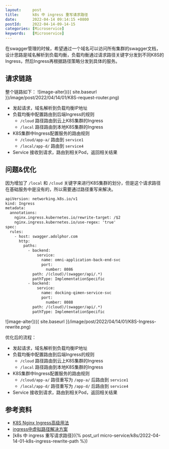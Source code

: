 ```yaml
---
layout:     post
title:      k8s 中 ingress 重写请求路径
date:       2022-04-14 09:14:15 +0800
postId:     2022-04-14-09-14-15
categories: [Microservice]
keywords:   [Microservice]
---
```


在swagger管理的时候，希望通过一个域名可以访问所有集群的swagger文档，设计思路是域名解析到负载均衡，负载均衡通过请求路径关键字分发到不同K8S的
Ingress，然后Ingress再根据路径策略分发到具体的服务。

## 请求链路
整个链路如下：
![image-alter]({{ site.baseurl }}/image/post/2022/04/14/01/K8S-request-router.png)

* 发起请求，域名解析到负载均衡IP地址
* 负载均衡中配置路由到后端Ingress的规则
  * `/cloud` 路径路由到云上K8S集群的Ingress
  * `/local` 路径路由到本地K8S集群的Ingress
* K8S集群中Ingress配置服务的路由规则
  * `/cloud/app-a/` 路由到 `service1`
  * `/local/app-d/` 路由到 `service4`
* Service 接收到请求，路由到相关Pod，返回相关结果

## 问题&优化

因为增加了 `/local` 和 `/cloud` 关键字来进行K8S集群的划分，但是这个请求路径在基础服务中是没有的，所以需要通过路径重写来解决。
```xml
apiVersion: networking.k8s.io/v1
kind: Ingress
metadata:
  annotations:
    nginx.ingress.kubernetes.io/rewrite-target: /$2
    nginx.ingress.kubernetes.io/use-regex: 'true'
spec:
  rules:
    - host: swagger.adolphor.com
      http:
        paths:
          - backend:
              service:
                name: omni-application-back-end-svc
                port:
                  number: 8086
            path: /(cloud)/(swagger/api/.*)
            pathType: ImplementationSpecific
          - backend:
              service:
                name: docking-qimen-service-svc
                port:
                  number: 8088
            path: /(cloud)/(swagger/api/.*)
            pathType: ImplementationSpecific
```

![image-alter]({{ site.baseurl }}/image/post/2022/04/14/01/K8S-Ingress-rewrite.png)

优化后的流程：

* 发起请求，域名解析到负载均衡IP地址
* 负载均衡中配置路由到后端Ingress的规则
  * `/cloud` 路径路由到云上K8S集群的Ingress
  * `/local` 路径路由到本地K8S集群的Ingress
* K8S集群中Ingress配置服务的路由规则
  * `/cloud/app-a/` 路径重写为 `/app-a/` 后路由到 `service1`
  * `/local/app-d/` 路径重写为 `/app-d/` 后路由到 `service4`
* Service 接收到请求，路由到相关Pod，返回相关结果

## 参考资料
* [K8S Nginx Ingress高级用法](https://help.aliyun.com/document_detail/86533.html)
* [ingress中虚拟路径解决方案](https://cloud.tencent.com/developer/article/1681598)
* [k8s 中 ingress 重写请求路径]({% post_url micro-service/k8s/2022-04-14-01-k8s-ingress-rewrite-path %})

